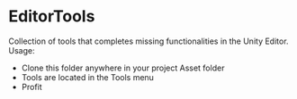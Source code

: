 # EditorTools
Collection of tools that completes missing functionalities in the Unity Editor.
Usage:
- Clone this folder anywhere in your project Asset folder
- Tools are located in the Tools menu
- Profit

